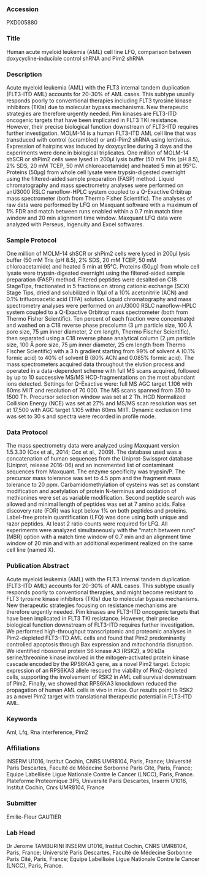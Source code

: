 ### Accession
PXD005880

### Title
Human acute myeloid leukemia (AML) cell line LFQ, comparison between doxycycline-inducible control shRNA and Pim2 shRNA

### Description
Acute myeloid leukemia (AML) with the FLT3 internal tandem duplication (FLT3-ITD AML) accounts for 20-30% of AML cases. This subtype usually responds poorly to conventional therapies including FLT3 tyrosine kinase inhibitors (TKIs) due to molecular bypass mechanisms. New therapeutic strategies are therefore urgently needed. Pim kinases are FLT3-ITD oncogenic targets that have been implicated in FLT3 TKI resistance. However, their precise biological function downstream of FLT3-ITD requires further investigation.  MOLM-14 is a human FLT3-ITD AML cell line that was transduced with control (scrambled) or anti-Pim2 shRNA using lentivirus. Expression of hairpins was induced by doxycycline during 3 days and the experiments were done in biological triplicates. One million of MOLM-14 shSCR or shPim2 cells were lysed in 200µl lysis buffer (50 mM Tris (pH 8.5), 2% SDS, 20 mM TCEP, 50 mM chloroacetamide) and heated 5 min at 95°C. Proteins (50µg) from whole cell lysate were trypsin-digested overnight using the filtered-aided sample preparation (FASP) method. Liquid chromatography and mass spectrometry analyses were performed on anU3000 RSLC nanoflow-HPLC system coupled to a Q-Exactive Orbitrap mass spectrometer (both from Thermo Fisher Scientific). The analyses of raw data were performed by LFQ on Maxquant software with a maximum of 1% FDR and match between runs enabled within a 0.7 min match time window and 20 min alignment time window. Maxquant LFQ data were analyzed with Perseus, Ingenuity and Excel softwares.

### Sample Protocol
One million of MOLM-14 shSCR or shPim2 cells were lysed in 200µl lysis buffer (50 mM Tris (pH 8.5), 2% SDS, 20 mM TCEP, 50 mM chloroacetamide) and heated 5 min at 95°C. Proteins (50µg) from whole cell lysate were trypsin-digested overnight using the filtered-aided sample preparation (FASP) method. Filtered peptides were desalted on C18 StageTips, fractionated in 5 fractions on strong cationic exchange (SCX) Stage Tips, dried and solubilized in 10µl of a 10% acetonitrile (ACN) and 0.1% trifluoroacetic acid (TFA) solution. Liquid chromatography and mass spectrometry analyses were performed on anU3000 RSLC nanoflow-HPLC system coupled to a Q-Exactive Orbitrap mass spectrometer (both from Thermo Fisher Scientific). Ten percent of each fraction were concentrated and washed on a C18 reverse phase precolumn (3 μm particle size, 100 Å pore size, 75 μm inner diameter, 2 cm length, Thermo Fischer Scientific), then separated using a C18 reverse phase analytical column (2 μm particle size, 100 Å pore size, 75 μm inner diameter, 25 cm length from Thermo Fischer Scientific) with a 3 h gradient starting from 99% of solvent A (0.1% formic acid) to 40% of solvent B (80% ACN and 0.085% formic acid). The mass spectrometers acquired data throughout the elution process and operated in a data-dependent scheme with full MS scans acquired, followed by up to 10 successive MS/MS HCD-fragmentations on the most abundant ions detected. Settings for Q-Exactive were: full MS AGC target 1.106 with 60ms MIIT and resolution of 70 000. The MS scans spanned from 350 to 1500 Th. Precursor selection window was set at 2 Th. HCD Normalized Collision Energy (NCE) was set at 27% and MS/MS scan resolution was set at 17,500 with AGC target 1.105 within 60ms MIIT. Dynamic exclusion time was set to 30 s and spectra were recorded in profile mode.

### Data Protocol
The mass spectrometry data were analyzed using Maxquant version 1.5.3.30 (Cox et al., 2014; Cox et al., 2009). The database used was a concatenation of human sequences from the Uniprot-Swissprot database (Uniprot, release 2016-06) and an incremented list of contaminant sequences from Maxquant. The enzyme specificity was trypsin/P. The precursor mass tolerance was set to 4.5 ppm and the fragment mass tolerance to 20 ppm. Carbamidomethylation of cysteins was set as constant modification and acetylation of protein N-terminus and oxidation of methionines were set as variable modification. Second peptide search was allowed and minimal length of peptides was set at 7 amino acids. False discovery rate (FDR) was kept below 1% on both peptides and proteins. Label-free protein quantification (LFQ) was done using both unique and razor peptides. At least 2 ratio counts were required for LFQ. All experiments were analyzed simultaneously with the “match between runs” (MBR) option with a match time window of 0.7 min and an alignment time window of 20 min and with an additional experiment realized on the same cell line (named X).

### Publication Abstract
Acute myeloid leukemia (AML) with the FLT3 internal tandem duplication (FLT3-ITD AML) accounts for 20-30% of AML cases. This subtype usually responds poorly to conventional therapies, and might become resistant to FLT3 tyrosine kinase inhibitors (TKIs) due to molecular bypass mechanisms. New therapeutic strategies focusing on resistance mechanisms are therefore urgently needed. Pim kinases are FLT3-ITD oncogenic targets that have been implicated in FLT3 TKI resistance. However, their precise biological function downstream of FLT3-ITD requires further investigation. We performed high-throughput transcriptomic and proteomic analyses in Pim2-depleted FLT3-ITD AML cells and found that Pim2 predominantly controlled apoptosis through Bax expression and mitochondria disruption. We identified ribosomal protein S6 kinase A3 (RSK2), a 90&#x2009;kDa serine/threonine kinase involved in the mitogen-activated protein kinase cascade encoded by the RPS6KA3 gene, as a novel Pim2 target. Ectopic expression of an RPS6KA3 allele rescued the viability of Pim2-depleted cells, supporting the involvement of RSK2 in AML cell survival downstream of Pim2. Finally, we showed that RPS6KA3 knockdown reduced the propagation of human AML cells in vivo in mice. Our results point to RSK2 as a novel Pim2 target with translational therapeutic potential in FLT3-ITD AML.

### Keywords
Aml, Lfq, Rna interference, Pim2

### Affiliations
INSERM U1016, Institut Cochin, CNRS UMR8104, Paris, France; Université Paris Descartes, Faculté de Médecine Sorbonne Paris Cité, Paris, France; Equipe Labellisée Ligue Nationale Contre le Cancer (LNCC), Paris, France.
Plateforme Proteomique 3P5, Université Paris Descartes, Inserm U1016, Institut Cochin, Cnrs UMR8104,  France

### Submitter
Emilie-Fleur GAUTIER

### Lab Head
Dr Jerome TAMBURINI
INSERM U1016, Institut Cochin, CNRS UMR8104, Paris, France; Université Paris Descartes, Faculté de Médecine Sorbonne Paris Cité, Paris, France; Equipe Labellisée Ligue Nationale Contre le Cancer (LNCC), Paris, France.


